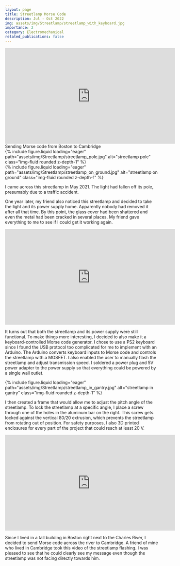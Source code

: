 ```yaml
---
layout: page
title: Streetlamp Morse Code
description: Jul - Oct 2022
img: assets/img/Streetlamp/streetlamp_with_keyboard.jpg
importance: 2
category: Electromechanical
related_publications: false
---
```



<div class="embed-responsive embed-responsive-16by9 mt-4 mb-3">
        <iframe width="560" height="315" src="https://www.youtube.com/embed/iNGPthv4JZo?si=fauM8jUu5rjjrKZS" title="YouTube video player" frameborder="0" allow="accelerometer; autoplay; clipboard-write; encrypted-media; gyroscope; picture-in-picture; web-share" referrerpolicy="strict-origin-when-cross-origin" allowfullscreen></iframe>
</div>
<div class="caption mt-0">
    Sending Morse code from Boston to Cambridge
</div>

<div class="row justify-content-center">
    <div class="col-sm-4 mt-3">
        {% include figure.liquid loading="eager" path="assets/img/Streetlamp/streetlamp_pole.jpg" alt="streetlamp pole" class="img-fluid rounded z-depth-1" %}
    </div>
    <div class="col-sm-8 mt-3">
        {% include figure.liquid loading="eager" path="assets/img/Streetlamp/streetlamp_on_ground.jpg" alt="streetlamp on ground" class="img-fluid rounded z-depth-1" %}
    </div>
</div>

I came across this streetlamp in May 2021. The light had fallen off its pole, presumably due to a traffic accident.

One year later, my friend also noticed this streetlamp and decided to take the light and its power supply home. Apparently nobody had removed it after all that time. By this point, the glass cover had been shattered and even the metal had been cracked in several places. My friend gave everything to me to see if I could get it working again.

<div class="embed-responsive embed-responsive-16by9 mt-4 mb-3">
    <iframe width="560" height="315" src="https://www.youtube.com/embed/KzbzEDha8AM?si=6B5xntwDHDOpEUr2" title="YouTube video player" frameborder="0" allow="accelerometer; autoplay; clipboard-write; encrypted-media; gyroscope; picture-in-picture; web-share" referrerpolicy="strict-origin-when-cross-origin" allowfullscreen></iframe>
</div>

It turns out that both the streetlamp and its power supply were still functional. To make things more interesting, I decided to also make it a keyboard-controlled Morse code generator. I chose to use a PS2 keyboard since I found the USB protocol too complicated for me to implement with an Arduino. The Arduino converts keyboard inputs to Morse code and controls the streetlamp with a MOSFET. I also enabled the user to manually flash the streetlamp and adjust transmission speed. I soldered a power plug and 5V power adapter to the power supply so that everything could be powered by a single wall outlet.

<div class="row justify-content-center mt-4">
    <div class="col-sm-6">
        {% include figure.liquid loading="eager" path="assets/img/Streetlamp/streetlamp_in_gantry.jpg" alt="streetlamp in gantry" class="img-fluid rounded z-depth-1" %}
    </div>
</div>

I then created a frame that would allow me to adjust the pitch angle of the streetlamp. To lock the streetlamp at a specific angle, I place a screw through one of the holes in the aluminum bar on the right. This screw gets locked against the vertical 80/20 extrusion, which prevents the streetlamp from rotating out of position. For safety purposes, I also 3D printed enclosures for every part of the project that could reach at least 20 V.

<div class="embed-responsive embed-responsive-16by9 mt-4 mb-3">
    <iframe width="560" height="315" src="https://www.youtube.com/embed/6-eLX4JNZW0?si=c_LJ8SttugNq9J-L" title="YouTube video player" frameborder="0" allow="accelerometer; autoplay; clipboard-write; encrypted-media; gyroscope; picture-in-picture; web-share" referrerpolicy="strict-origin-when-cross-origin" allowfullscreen></iframe>
</div>

Since I lived in a tall building in Boston right next to the Charles River, I decided to send Morse code across the river to Cambridge. A friend of mine who lived in Cambridge took this video of the streetlamp flashing. I was pleased to see that he could clearly see my message even though the streetlamp was not facing directly towards him.
